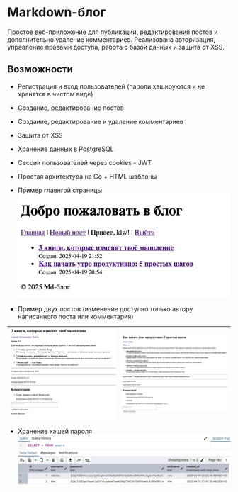 # Markdown-блог 

Простое веб-приложение для публикации, редактирования постов и дополнительно удаление комментариев. Реализована авторизация, управление правами доступа, работа с базой данных и защита от XSS. 

## Возможности 

- Регистрация и вход пользователей (пароли хэшируются и не хранятся в чистом виде) 
- Создание, редактирование постов 
- Создание, редактирование и удаление комментариев 
- Защита от XSS 
- Хранение данных в PostgreSQL 
- Сессии пользователей через cookies - JWT 
- Простая архитектура на Go + HTML шаблоны 

- Пример главнгой страницы 
![mainPage](imgForREADME/mainPage.jpg) 
- Пример двух постов (изменение доступно только автору написанного поста или комментария) 

| ![post1](imgForREADME/post1.jpg) | ![post2](imgForREADME/post2.jpg) |
|----|----|

- Хранение хэшей пароля 
![holdPass](imgForREADME/holdPass.jpg)
